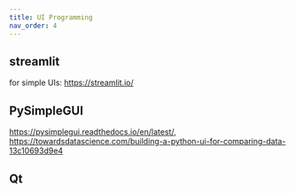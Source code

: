 ```yaml
---
title: UI Programming
nav_order: 4
---
```


## streamlit 
for simple UIs: https://streamlit.io/

## PySimpleGUI
https://pysimplegui.readthedocs.io/en/latest/,
https://towardsdatascience.com/building-a-python-ui-for-comparing-data-13c10693d9e4

## Qt

